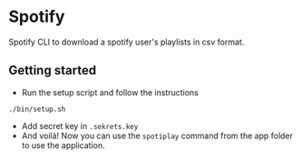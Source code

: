 # Spotify

Spotify CLI to download a spotify user's playlists in csv format.

## Getting started
- Run the setup script and follow the instructions
```shell 
./bin/setup.sh 
```
- Add secret key in `.sekrets.key`
- And voilà! Now you can use the `spotiplay` command from the app folder to use the application.

